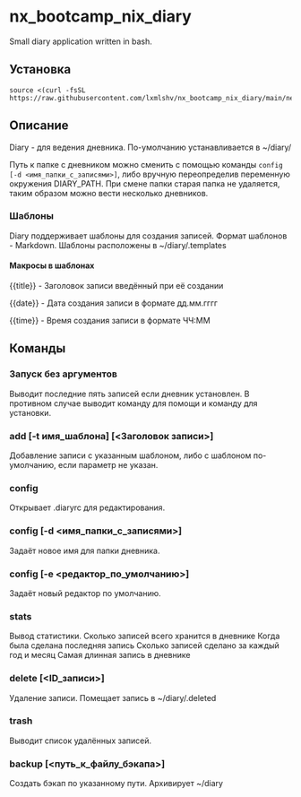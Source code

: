 # nx_bootcamp_nix_diary
Small diary application written in bash.
## Установка
	source <(curl -fsSL https://raw.githubusercontent.com/lxmlshv/nx_bootcamp_nix_diary/main/net_install.sh)
## Описание
Diary - для ведения дневника. По-умолчанию устанавливается в ~/diary/

Путь к папке с дневником можно сменить с помощью команды `config [-d <имя_папки_с_записями>]`, либо вручную переопределив переменную окружения DIARY_PATH. При смене папки старая папка не удаляется, таким образом можно вести несколько дневников.
### Шаблоны
Diary поддерживает шаблоны для создания записей. Формат шаблонов - Markdown. Шаблоны расположены в ~/diary/.templates
#### Макросы в шаблонах
{{title}} - Заголовок записи введённый при её создании

{{date}} - Дата создания записи в формате дд.мм.гггг

{{time}} - Время создания записи в формате ЧЧ:ММ
## Команды
### Запуск без аргументов
Выводит последние пять записей если дневник установлен. В противном случае выводит команду для помощи и команду для установки.

### add [-t имя_шаблона] [<Заголовок записи>]
Добавление записи с указанным шаблоном, либо с шаблоном по-умолчанию, если параметр не указан.

### config 
Открывает .diaryrc для редактирования.

### config [-d <имя_папки_с_записями>]
Задаёт новое имя для папки дневника.

### config [-e <редактор_по_умолчанию>]
Задаёт новый редактор по умолчанию.

### stats
Вывод статистики.
Сколько записей всего хранится в дневнике
Когда была сделана последняя запись
Сколько записей сделано за каждый год и месяц
Самая длинная запись в дневнике
### delete [<ID_записи>]
Удаление записи. Помещает запись в ~/diary/.deleted
### trash
Выводит список удалённых записей.

### backup [<путь_к_файлу_бэкапа>]
Создать бэкап по указанному пути. Архивирует ~/diary